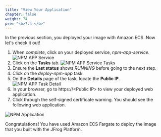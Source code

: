 ```yaml
---
title: "View Your Application"
chapter: false
weight: 74
pre: "<b>7.4 </b>"
---
```

In the previous section, you deployed your image with Amazon ECS. Now let's check it out!

1. When _complete_, click on your deployed service, _npm-app-service_.
![NPM APP Service](/images/npm-app-service.png)
2. Click on the **Tasks** tab.
![NPM APP Service Tasks](/images/npm-app-service-tasks.png)
3. Ensure the **Last status** shows _RUNNING_ before going to the next step.
4. Click on the _deploy-npm-app_ task.
5. On the **Details** page of the task, locate the **Public IP**.
![NPM APP Task Detail](/images/npm-app-service-task-detail.png)
6. In your browser, go to https://\<Public IP\> to view your deployed web application. 
7. Click through the self-signed certificate warning. You should see the following web application.

![NPM Application](/images/npm-app.png)


Congratulations! You have used Amazon ECS Fargate to deploy the image that you built with the JFrog Platform.
